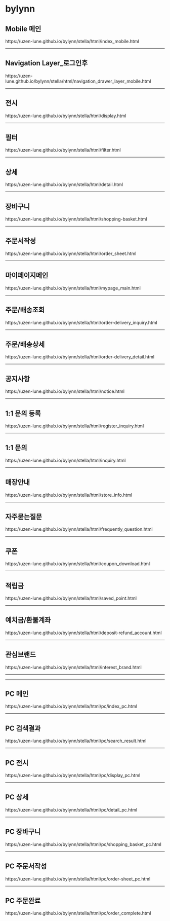 # bylynn
<h2><strong>Mobile 메인</strong></h2>
https://uzen-lune.github.io/bylynn/stella/html/index_mobile.html

<hr>
<h2><strong>Navigation Layer_로그인후</strong></h2>
https://uzen-lune.github.io/bylynn/stella/html/navigation_drawer_layer_mobile.html

<hr>
<h2><strong>전시</strong></h2>
https://uzen-lune.github.io/bylynn/stella/html/display.html

<hr>
<h2><strong>필터</strong></h2>
https://uzen-lune.github.io/bylynn/stella/html/filter.html

<hr>
<h2><strong>상세</strong></h2>
https://uzen-lune.github.io/bylynn/stella/html/detail.html

<hr>
<h2><strong>장바구니</strong></h2>
https://uzen-lune.github.io/bylynn/stella/html/shopping-basket.html

<hr>
<h2><strong>주문서작성</strong></h2>
https://uzen-lune.github.io/bylynn/stella/html/order_sheet.html

<hr>
<h2><strong>마이페이지메인</strong></h2>
https://uzen-lune.github.io/bylynn/stella/html/mypage_main.html

<hr>
<h2><strong>주문/배송조회</strong></h2>
https://uzen-lune.github.io/bylynn/stella/html/order-delivery_inquiry.html

<hr>
<h2><strong>주문/배송상세</strong></h2>
https://uzen-lune.github.io/bylynn/stella/html/order-delivery_detail.html

<hr>
<h2><strong>공지사항</strong></h2>
https://uzen-lune.github.io/bylynn/stella/html/notice.html

<hr>
<h2><strong>1:1 문의 등록</strong></h2>
https://uzen-lune.github.io/bylynn/stella/html/register_inquiry.html

<hr>
<h2><strong>1:1 문의</strong></h2>
https://uzen-lune.github.io/bylynn/stella/html/inquiry.html

<hr>
<h2><strong>매장안내</strong></h2>
https://uzen-lune.github.io/bylynn/stella/html/store_info.html

<hr>
<h2><strong>자주묻는질문</strong></h2>
https://uzen-lune.github.io/bylynn/stella/html/frequently_question.html

<hr>
<h2><strong>쿠폰</strong></h2>
https://uzen-lune.github.io/bylynn/stella/html/coupon_download.html

<hr>
<h2><strong>적립금</strong></h2>
https://uzen-lune.github.io/bylynn/stella/html/saved_point.html

<hr>
<h2><strong>예치금/환불계좌</strong></h2>
https://uzen-lune.github.io/bylynn/stella/html/deposit-refund_account.html

<hr>
<h2><strong>관심브랜드</strong></h2>
https://uzen-lune.github.io/bylynn/stella/html/interest_brand.html

<hr>
<hr>
<h2><strong>PC 메인</strong></h2>
https://uzen-lune.github.io/bylynn/stella/html/pc/index_pc.html

<hr>
<h2><strong>PC 검색결과</strong></h2>
https://uzen-lune.github.io/bylynn/stella/html/pc/search_result.html

<hr>
<h2><strong>PC 전시</strong></h2>
https://uzen-lune.github.io/bylynn/stella/html/pc/display_pc.html

<hr>
<h2><strong>PC 상세</strong></h2>
https://uzen-lune.github.io/bylynn/stella/html/pc/detail_pc.html

<hr>
<h2><strong>PC 장바구니</strong></h2>
https://uzen-lune.github.io/bylynn/stella/html/pc/shopping_basket_pc.html

<hr>
<h2><strong>PC 주문서작성</strong></h2>
https://uzen-lune.github.io/bylynn/stella/html/pc/order-sheet_pc.html

<hr>
<h2><strong>PC 주문완료</strong></h2>
https://uzen-lune.github.io/bylynn/stella/html/pc/order_complete.html
